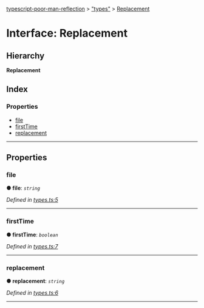[typescript-poor-man-reflection](../README.md) > ["types"](../modules/_types_.md) > [Replacement](../interfaces/_types_.replacement.md)

# Interface: Replacement

## Hierarchy

**Replacement**

## Index

### Properties

* [file](_types_.replacement.md#file)
* [firstTime](_types_.replacement.md#firsttime)
* [replacement](_types_.replacement.md#replacement)

---

## Properties

<a id="file"></a>

###  file

**● file**: *`string`*

*Defined in [types.ts:5](https://github.com/cancerberoSgx/typescript-poor-man-reflection/blob/2b5b97c/src/types.ts#L5)*

___
<a id="firsttime"></a>

###  firstTime

**● firstTime**: *`boolean`*

*Defined in [types.ts:7](https://github.com/cancerberoSgx/typescript-poor-man-reflection/blob/2b5b97c/src/types.ts#L7)*

___
<a id="replacement"></a>

###  replacement

**● replacement**: *`string`*

*Defined in [types.ts:6](https://github.com/cancerberoSgx/typescript-poor-man-reflection/blob/2b5b97c/src/types.ts#L6)*

___

